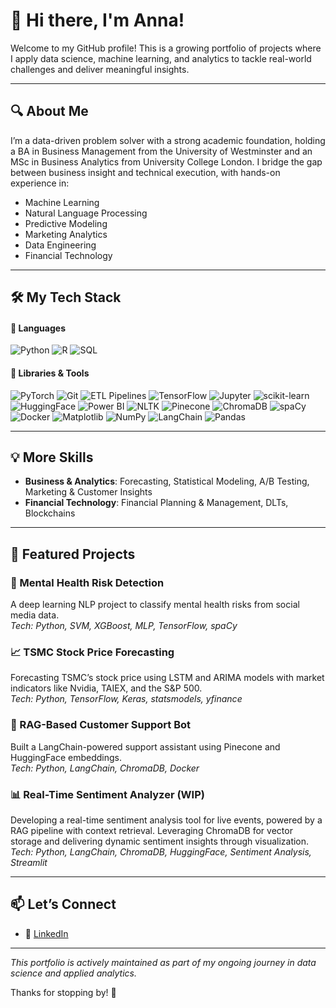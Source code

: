 # 👋 Hi there, I'm Anna!

Welcome to my GitHub profile! This is a growing portfolio of projects where I apply data science, machine learning, and analytics to tackle real-world challenges and deliver meaningful insights.

---

## 🔍 About Me

I’m a data-driven problem solver with a strong academic foundation, holding a BA in Business Management from the University of Westminster and an MSc in Business Analytics from University College London. I bridge the gap between business insight and technical execution, with hands-on experience in:

- Machine Learning
- Natural Language Processing
- Predictive Modeling
- Marketing Analytics
- Data Engineering
- Financial Technology

---

## 🛠️ My Tech Stack

#### 🚀 Languages  

![Python](https://img.shields.io/badge/-Python-153E73?logo=python&logoColor=white)
![R](https://img.shields.io/badge/-R-276DC3?logo=r&logoColor=white)
![SQL](https://img.shields.io/badge/-SQL-66B2FF?logo=postgresql&logoColor=white)

#### 🧰 Libraries & Tools  

![PyTorch](https://img.shields.io/badge/-PyTorch-EE4C2C?logo=pytorch&logoColor=white)
![Git](https://img.shields.io/badge/-Git-F05032?logo=git&logoColor=white)
![ETL Pipelines](https://img.shields.io/badge/-ETL%20Pipelines-F56C00?logo=airflow&logoColor=white)
![TensorFlow](https://img.shields.io/badge/-TensorFlow-FF6F00?logo=tensorflow&logoColor=white)
![Jupyter](https://img.shields.io/badge/-Jupyter-F37626?logo=jupyter&logoColor=white)
![scikit-learn](https://img.shields.io/badge/-Scikit--Learn-F7931E?logo=scikit-learn&logoColor=white)
![HuggingFace](https://img.shields.io/badge/-HuggingFace-FFD21F?logo=huggingface&logoColor=black)
![Power BI](https://img.shields.io/badge/-Power%20BI-F2C811?logo=powerbi&logoColor=black)
![NLTK](https://img.shields.io/badge/-NLTK-76B900?logo=nltk&logoColor=white)
![Pinecone](https://img.shields.io/badge/-Pinecone-3BA55D?logo=pinecone&logoColor=white)
![ChromaDB](https://img.shields.io/badge/-ChromaDB-267E6E?logo=database&logoColor=white)
![spaCy](https://img.shields.io/badge/-spaCy-09A3D5?logo=spacy&logoColor=white)
![Docker](https://img.shields.io/badge/-Docker-2496ED?logo=docker&logoColor=white)
![Matplotlib](https://img.shields.io/badge/-Matplotlib-11557C?logo=matplotlib&logoColor=white)
![NumPy](https://img.shields.io/badge/-NumPy-013243?logo=numpy&logoColor=white)
![LangChain](https://img.shields.io/badge/-LangChain-3C1370?logo=data&logoColor=white)
![Pandas](https://img.shields.io/badge/-Pandas-150458?logo=pandas&logoColor=white)

---

## 💡 More Skills

- **Business & Analytics**: Forecasting, Statistical Modeling, A/B Testing, Marketing & Customer Insights
- **Financial Technology**: Financial Planning & Management, DLTs, Blockchains

---

## 📂 Featured Projects

### 🧠 Mental Health Risk Detection
A deep learning NLP project to classify mental health risks from social media data.  
*Tech: Python, SVM, XGBoost, MLP, TensorFlow, spaCy*

### 📈 TSMC Stock Price Forecasting  
Forecasting TSMC’s stock price using LSTM and ARIMA models with market indicators like Nvidia, TAIEX, and the S&P 500.  
*Tech: Python, TensorFlow, Keras, statsmodels, yfinance*

### 💬 RAG-Based Customer Support Bot  
Built a LangChain-powered support assistant using Pinecone and HuggingFace embeddings.  
*Tech: Python, LangChain, ChromaDB, Docker*

### 📊 Real-Time Sentiment Analyzer (WIP)
Developing a real-time sentiment analysis tool for live events, powered by a RAG pipeline with context retrieval. Leveraging ChromaDB for vector storage and delivering dynamic sentiment insights through visualization.  
*Tech: Python, LangChain, ChromaDB, HuggingFace, Sentiment Analysis, Streamlit*

---

## 📫 Let’s Connect

- 💼 [LinkedIn](https://www.linkedin.com/in/semenowicz-anna/)

---

_This portfolio is actively maintained as part of my ongoing journey in data science and applied analytics._

Thanks for stopping by! 🌱

